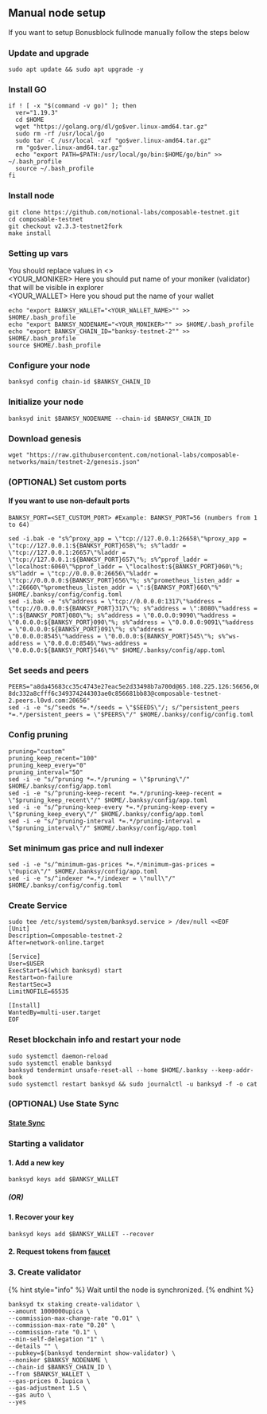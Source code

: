 ## Manual node setup
If you want to setup Bonusblock fullnode manually follow the steps below

### Update and upgrade
```
sudo apt update && sudo apt upgrade -y
```

### Install GO
```
if ! [ -x "$(command -v go)" ]; then
  ver="1.19.3"
  cd $HOME
  wget "https://golang.org/dl/go$ver.linux-amd64.tar.gz"
  sudo rm -rf /usr/local/go
  sudo tar -C /usr/local -xzf "go$ver.linux-amd64.tar.gz"
  rm "go$ver.linux-amd64.tar.gz"
  echo "export PATH=$PATH:/usr/local/go/bin:$HOME/go/bin" >> ~/.bash_profile
  source ~/.bash_profile
fi
```

### Install node
```
git clone https://github.com/notional-labs/composable-testnet.git
cd composable-testnet
git checkout v2.3.3-testnet2fork
make install
```


### Setting up vars
You should replace values in <> <br />
<YOUR_MONIKER> Here you should put name of your moniker (validator) that will be visible in explorer <br />
<YOUR_WALLET> Here you shoud put the name of your wallet

```
echo "export BANKSY_WALLET="<YOUR_WALLET_NAME>"" >> $HOME/.bash_profile
echo "export BANKSY_NODENAME="<YOUR_MONIKER>"" >> $HOME/.bash_profile
echo "export BANKSY_CHAIN_ID="banksy-testnet-2"" >> $HOME/.bash_profile
source $HOME/.bash_profile
```


### Configure your node
```
banksyd config chain-id $BANKSY_CHAIN_ID
```

### Initialize your node
```
banksyd init $BANKSY_NODENAME --chain-id $BANKSY_CHAIN_ID
```

### Download genesis
```
wget "https://raw.githubusercontent.com/notional-labs/composable-networks/main/testnet-2/genesis.json" 
```

### (OPTIONAL) Set custom ports

#### If you want to use non-default ports
```
BANKSY_PORT=<SET_CUSTOM_PORT> #Example: BANKSY_PORT=56 (numbers from 1 to 64)
```
```
sed -i.bak -e "s%^proxy_app = \"tcp://127.0.0.1:26658\"%proxy_app = \"tcp://127.0.0.1:${BANKSY_PORT}658\"%; s%^laddr = \"tcp://127.0.0.1:26657\"%laddr = \"tcp://127.0.0.1:${BANKSY_PORT}657\"%; s%^pprof_laddr = \"localhost:6060\"%pprof_laddr = \"localhost:${BANKSY_PORT}060\"%; s%^laddr = \"tcp://0.0.0.0:26656\"%laddr = \"tcp://0.0.0.0:${BANKSY_PORT}656\"%; s%^prometheus_listen_addr = \":26660\"%prometheus_listen_addr = \":${BANKSY_PORT}660\"%" $HOME/.banksy/config/config.toml
sed -i.bak -e "s%^address = \"tcp://0.0.0.0:1317\"%address = \"tcp://0.0.0.0:${BANKSY_PORT}317\"%; s%^address = \":8080\"%address = \":${BANKSY_PORT}080\"%; s%^address = \"0.0.0.0:9090\"%address = \"0.0.0.0:${BANKSY_PORT}090\"%; s%^address = \"0.0.0.0:9091\"%address = \"0.0.0.0:${BANKSY_PORT}091\"%; s%^address = \"0.0.0.0:8545\"%address = \"0.0.0.0:${BANKSY_PORT}545\"%; s%^ws-address = \"0.0.0.0:8546\"%ws-address = \"0.0.0.0:${BANKSY_PORT}546\"%" $HOME/.banksy/config/app.toml
```


### Set seeds and peers
```
PEERS="a8da45683cc35c4743e27eac5e2d33498b7a700d@65.108.225.126:56656,06206d0f5afb5b6d9d1c4efdd9b753da2553fa4f@96.234.160.22:30456,c4c51318e4d9a863c019fb277e5ed6748590e5c6@66.45.233.110:26657,7a4247261bad16289428543538d8e7b0c785b42c@135.181.22.94:26656,1d1b341ee37434cbcf23231d89fa410aeb970341@65.108.206.74:36656,73190b1ec85654eeb7ccdc42538a2bb4a98b2802@194.163.165.176:46656,a03d37eb137b4825da89183c3a1cc85b30541040@195.3.220.169:26656,837d9bf9a4ce4d8fd0e7b0cbe51870a2fa29526a@65.109.85.170:58656,f9cf7b4b1df105e67c632364847a4a00f86aa5c8@93.115.28.169:36656,55809d43e11bd97904a24c380968b414243fa247@65.109.154.182:47656,829fe9bab86000a420d00292c5e83fc1c3961d94@65.108.206.118:60756,085e6b4cf1f1d6f7e2c0b9d06d476d070cbd7929@banksy.sergo.dev:11813,a2041248892180f37fd8e8fe21d7d6b1972efa41@65.21.139.155:32656,b3df58870bc6ff98a88cae66f6eb616198c3b118@144.76.45.59:26656,3c091edbe051f9b0e1bcf46200db163e667a114a@65.108.129.94:26656,d9b5a5910c1cf6b52f79aae4cf97dd83086dfc25@65.108.229.93:27656,8ef48cb0abd32aba27e0b7dea59d625afae99028@65.21.5.205:26656,f42036053761675bc7ad48c4b1510e67254d9e24@65.109.28.226:20656,561b5acc7d6ae8994442855aac6b9a2ea94970d1@5.161.97.184:26656,a117b8ea8b909cb9a62ac0734e0e83787939a298@178.63.52.213:26656,81a92793f2e3266e45d304d5325905e0e587e0b7@65.109.61.113:26656,d0f54e60e10ca4d657b48c9cfc5549fb2a8c7a96@65.109.31.55:26656,18f86a7b2b8233e340b85733b77c649daa2533dc@138.201.59.93:26656,7b8f4a6d2aedf1d300edd447b5020ea174376f03@65.108.231.238:26677,32dfb88dbfae25475202c20adcdcca720f7268c9@65.21.200.161:15956,b3c715e6d140ea5de371db8bab081cb9923f45b2@65.108.78.107:26656,e8ff96b052acfc2cc10458fa163dc733a8328ae1@109.236.86.96:15956,ca63700c8a456548ebeb9859e73e7fc03cfa273b@peer1.apeironnodes.com:44003,
8dc332a8cfff6c349374244303ae0c856681bb83@composable-testnet-2.peers.l0vd.com:20656"
sed -i -e "s/^seeds *=.*/seeds = \"$SEEDS\"/; s/^persistent_peers *=.*/persistent_peers = \"$PEERS\"/" $HOME/.banksy/config/config.toml
```

### Config pruning
```
pruning="custom"
pruning_keep_recent="100"
pruning_keep_every="0"
pruning_interval="50"
sed -i -e "s/^pruning *=.*/pruning = \"$pruning\"/" $HOME/.banksy/config/app.toml
sed -i -e "s/^pruning-keep-recent *=.*/pruning-keep-recent = \"$pruning_keep_recent\"/" $HOME/.banksy/config/app.toml
sed -i -e "s/^pruning-keep-every *=.*/pruning-keep-every = \"$pruning_keep_every\"/" $HOME/.banksy/config/app.toml
sed -i -e "s/^pruning-interval *=.*/pruning-interval = \"$pruning_interval\"/" $HOME/.banksy/config/app.toml
```

### Set minimum gas price and null indexer
```
sed -i -e "s/^minimum-gas-prices *=.*/minimum-gas-prices = \"0upica\"/" $HOME/.banksy/config/app.toml
sed -i -e "s/^indexer *=.*/indexer = \"null\"/" $HOME/.banksy/config/config.toml
```

### Create Service
```
sudo tee /etc/systemd/system/banksyd.service > /dev/null <<EOF
[Unit]
Description=Composable-testnet-2
After=network-online.target

[Service]
User=$USER
ExecStart=$(which banksyd) start
Restart=on-failure
RestartSec=3
LimitNOFILE=65535

[Install]
WantedBy=multi-user.target
EOF
```

### Reset blockchain info and restart your node
```
sudo systemctl daemon-reload
sudo systemctl enable banksyd
banksyd tendermint unsafe-reset-all --home $HOME/.banksy --keep-addr-book
sudo systemctl restart banksyd && sudo journalctl -u banksyd -f -o cat
```

### (OPTIONAL) Use State Sync

#### [State Sync]()


### Starting a validator

#### 1. Add a new key
```
banksyd keys add $BANKSY_WALLET
```
##### (OR)

#### 1. Recover your key
```
banksyd keys add $BANKSY_WALLET --recover
```

#### 2. Request tokens from [faucet](https://discord.com/channels/828751308060098601/1095204570378022952)


### 3. Create validator

{% hint style="info" %}
Wait until the node is synchronized.
{% endhint %}

```
banksyd tx staking create-validator \
--amount 1000000upica \
--commission-max-change-rate "0.01" \
--commission-max-rate "0.20" \
--commission-rate "0.1" \
--min-self-delegation "1" \
--details "" \
--pubkey=$(banksyd tendermint show-validator) \
--moniker $BANKSY_NODENAME \
--chain-id $BANKSY_CHAIN_ID \
--from $BANKSY_WALLET \
--gas-prices 0.1upica \
--gas-adjustment 1.5 \
--gas auto \
--yes
```
